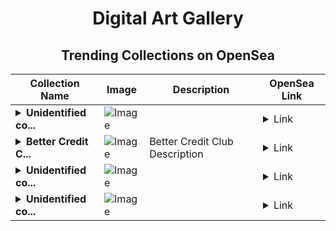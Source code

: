 <div align="center">

# Digital Art Gallery

## Trending Collections on OpenSea

| Collection Name                       | Image                                                                                     | Description                       | OpenSea Link                                                                                          |
|---------------------------------------|-------------------------------------------------------------------------------------------|-----------------------------------|--------------------------------------------------------------------------------------------------------|
| **<details><summary>Unidentified co...</summary>Unidentified contract 900ba253-1d99-45a6-bc69-0b784f9a69a1</details>** | ![Image](https://i.seadn.io/s/raw/files/8af52942ec11eeeaf954fb7a9bf7aa0e.png?w=500&auto=format?w=200&auto=format) |  | <details><summary>Link</summary>[Unidentified contract 900ba253-1d99-45a6-bc69-0b784f9a69a1](https://opensea.io/collection/unidentified-contract-900ba253-1d99-45a6-bc69-0b78)</details> |
| **<details><summary>Better Credit C...</summary>Better Credit Club Membership</details>** | ![Image](https://i.seadn.io/s/raw/files/8b781d1e09f32ebf708de0d8c42040e3.png?w=500&auto=format?w=200&auto=format) | Better Credit Club Description | <details><summary>Link</summary>[Better Credit Club Membership](https://opensea.io/collection/better-credit-club-membership)</details> |
| **<details><summary>Unidentified co...</summary>Unidentified contract cc57bf0a-d261-4d73-9c81-8223c68ddebd</details>** | ![Image](https://i.seadn.io/s/raw/files/104bf387dad8775eaf6d28ae99bd2f72.jpg?w=500&auto=format?w=200&auto=format) |  | <details><summary>Link</summary>[Unidentified contract cc57bf0a-d261-4d73-9c81-8223c68ddebd](https://opensea.io/collection/unidentified-contract-cc57bf0a-d261-4d73-9c81-8223)</details> |
| **<details><summary>Unidentified co...</summary>Unidentified contract 0ac4fe54-12ec-4f28-b00c-a0194d671c0a</details>** | ![Image](https://i.seadn.io/s/raw/files/8af52942ec11eeeaf954fb7a9bf7aa0e.png?w=500&auto=format?w=200&auto=format) |  | <details><summary>Link</summary>[Unidentified contract 0ac4fe54-12ec-4f28-b00c-a0194d671c0a](https://opensea.io/collection/unidentified-contract-0ac4fe54-12ec-4f28-b00c-a019)</details> |

</div>